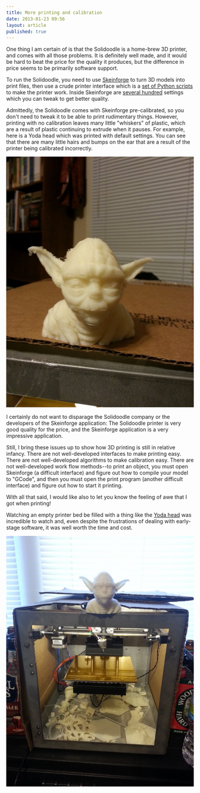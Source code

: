 ```yaml
---
title: More printing and calibration
date: 2013-01-23 09:56
layout: article
published: true
---
```


One thing I am certain of is that the Solidoodle is a home-brew 3D
printer, and comes with all those problems. It is definitely well
made, and it would be hard to beat the price for the quality it
produces, but the difference in price seems to be primarily software
support.

To run the Solidoodle, you need to use [Skeinforge][skeinforge] to turn
3D models into print files, then use a crude printer interface which
is a [set of Python scripts][printrun] to make the printer work. Inside
Skeinforge are [several hundred][settings] settings which you can
tweak to get better quality.

Admittedly, the Solidoodle comes with Skeinforge pre-calibrated, so
you don't need to tweak it to be able to print rudimentary things.
However, printing with no calibration leaves many little "whiskers"
of plastic, which are a result of plastic continuing to extrude when
it pauses. For example, here is a Yoda head which was printed with
default settings. You can see that there are many little hairs
and bumps on the ear that are a result of the printer being
calibrated incorrectly.

![Yoda head printed with Solidoodle 3D printer](/article/images/3d-printer/yoda-head.jpg)

I certainly do not want to disparage the Solidoodle company or the
developers of the Skeinforge application: The Solidoodle printer
is very good quality for the price, and the Skeinforge application
is a very impressive application.

Still, I bring these issues up to show how 3D printing is still
in relative infancy. There are not well-developed interfaces to
make printing easy. There are not well-developed algorithms to make
calibration easy. There are not well-developed work flow methods--to
print an object, you must open Skeinforge (a difficult interface) and
figure out how to compile your model to "GCode", and then you must
open the print program (another difficult interface) and figure
out how to start it printing.

With all that said, I would like also to let you know the feeling
of awe that I got when printing!

Watching an empty printer bed be filled with a thing like the [Yoda head][yodathing]
was incredible to watch and, even despite the frustrations of
dealing with early-stage software, it was well worth the time and cost.

![Solidoodle printer after a week of work](/article/images/3d-printer/what-a-mess.jpg)


[skeinforge]: http://fabmetheus.crsndoo.com/wiki/index.php/Skeinforge
[printrun]: https://github.com/kliment/Printrun
[settings]: http://fabmetheus.crsndoo.com/wiki/index.php/Skeinforge#Craft
[yodathing]: http://www.thingiverse.com/thing:14104
